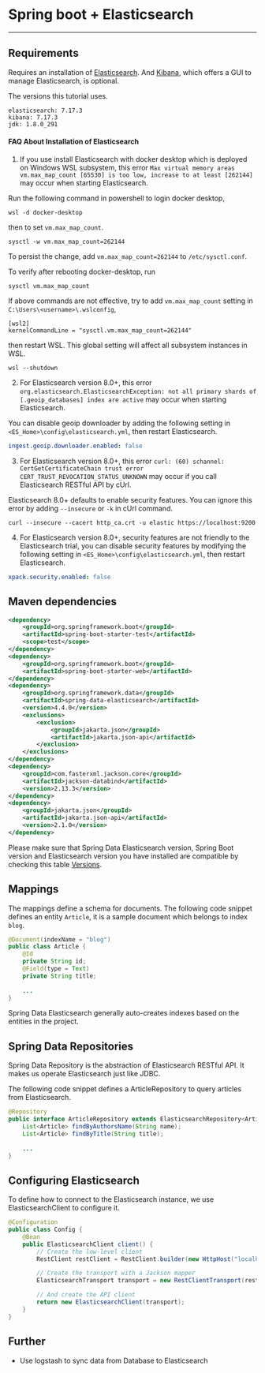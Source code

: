 # Spring boot + Elasticsearch

___

## Requirements
Requires an installation of [Elasticsearch](https://www.elastic.co/guide/en/elasticsearch/reference/7.17/install-elasticsearch.html). And [Kibana](https://www.elastic.co/guide/en/kibana/7.17/install.html), which offers a GUI to manage Elasticsearch, is optional.

The versions this tutorial uses. 
```
elasticsearch: 7.17.3
kibana: 7.17.3
jdk: 1.8.0_291
```

#### FAQ About Installation of Elasticsearch
1. If you use install Elasticsearch with docker desktop which is deployed on Windows WSL subsystem, this error `Max virtual memory areas vm.max_map_count [65530] is too low, increase to at least [262144]` may occur when starting Elasticsearch.

Run the following command in powershell to login docker desktop,
```shell
wsl -d docker-desktop
```
then to set `vm.max_map_count`.
```shell
sysctl -w vm.max_map_count=262144
```
To persist the change, add `vm.max_map_count=262144` to `/etc/sysctl.conf`.

To verify after rebooting docker-desktop, run
```shell 
sysctl vm.max_map_count
```

If above commands are not effective, try to add `vm.max_map_count` setting in `C:\Users\<username>\.wslconfig`,
```text
[wsl2]
kernelCommandLine = "sysctl.vm.max_map_count=262144"
```
then restart WSL. This global setting will affect all subsystem instances in WSL.
```shell
wsl --shutdown
```

2. For Elasticsearch version 8.0+, this error `org.elasticsearch.ElasticsearchException: not all primary shards of [.geoip_databases] index are active` may occur when starting Elasticsearch.

You can disable geoip downloader by adding the following setting in `<ES_Home>\config\elasticsearch.yml`, then restart Elasticsearch.
```yaml
ingest.geoip.downloader.enabled: false
```

3. For Elasticsearch version 8.0+, this error `curl: (60) schannel: CertGetCertificateChain trust error CERT_TRUST_REVOCATION_STATUS_UNKNOWN` may occur if you call Elasticsearch RESTful API by cUrl.
   
Elasticsearch 8.0+ defaults to enable security features. You can ignore this error by adding `--insecure` or `-k` in cUrl command.
```shell
curl --insecure --cacert http_ca.crt -u elastic https://localhost:9200
```

4. For Elasticsearch version 8.0+, security features are not friendly to the Elasticsearch trial, you can disable security features by modifying the following setting in `<ES_Home>\config\elasticsearch.yml`, then restart Elasticsearch.
```yaml
xpack.security.enabled: false
```

## Maven dependencies

```xml
<dependency>
    <groupId>org.springframework.boot</groupId>
    <artifactId>spring-boot-starter-test</artifactId>
    <scope>test</scope>
</dependency>
<dependency>
    <groupId>org.springframework.boot</groupId>
    <artifactId>spring-boot-starter-web</artifactId>
</dependency>
<dependency>
    <groupId>org.springframework.data</groupId>
    <artifactId>spring-data-elasticsearch</artifactId>
    <version>4.4.0</version>
    <exclusions>
        <exclusion>
            <groupId>jakarta.json</groupId>
            <artifactId>jakarta.json-api</artifactId>
        </exclusion>
    </exclusions>
</dependency>
<dependency>
    <groupId>com.fasterxml.jackson.core</groupId>
    <artifactId>jackson-databind</artifactId>
    <version>2.13.3</version>
</dependency>
<dependency>
    <groupId>jakarta.json</groupId>
    <artifactId>jakarta.json-api</artifactId>
    <version>2.1.0</version>
</dependency>
```
Please make sure that Spring Data Elasticsearch version, Spring Boot version and Elasticsearch version you have installed are compatible by checking this table [Versions](https://docs.spring.io/spring-data/elasticsearch/docs/current/reference/html/#preface.versions).

## Mappings
The mappings define a schema for documents. The following code snippet defines an entity `Article`, it is a sample document which belongs to index `blog`.
```java
@Document(indexName = "blog")
public class Article {
    @Id
    private String id;
    @Field(type = Text)
    private String title;
    
    ...
}
```

Spring Data Elasticsearch generally auto-creates indexes based on the entities in the project.

## Spring Data Repositories
Spring Data Repository is the abstraction of Elasticsearch RESTful API. It makes us operate Elasticsearch just like JDBC.

The following code snippet defines a ArticleRepository to query articles from Elasticsearch.
```java
@Repository
public interface ArticleRepository extends ElasticsearchRepository<Article, String> {
    List<Article> findByAuthorsName(String name);
    List<Article> findByTitle(String title);
    
    ...
}
```

## Configuring Elasticsearch
To define how to connect to the Elasticsearch instance, we use ElasticsearchClient to configure it.
```java
@Configuration
public class Config {
    @Bean
    public ElasticsearchClient client() {
        // Create the low-level client
        RestClient restClient = RestClient.builder(new HttpHost("localhost", 9200)).build();

        // Create the transport with a Jackson mapper
        ElasticsearchTransport transport = new RestClientTransport(restClient, new JacksonJsonpMapper());

        // And create the API client
        return new ElasticsearchClient(transport);
    }
}
```
## Further
* Use logstash to sync data from Database to Elasticsearch